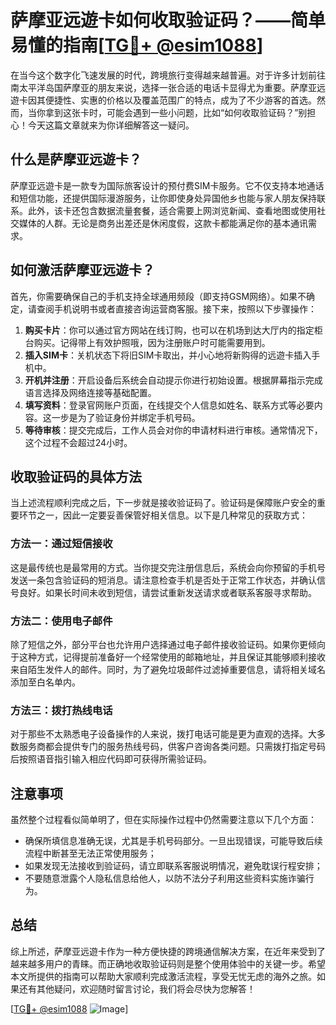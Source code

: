 # 萨摩亚远遊卡如何收取验证码？——简单易懂的指南[[TG💪+ @esim1088](https://t.me/s/esim1088)]

在当今这个数字化飞速发展的时代，跨境旅行变得越来越普遍。对于许多计划前往南太平洋岛国萨摩亚的朋友来说，选择一张合适的电话卡显得尤为重要。萨摩亚远遊卡因其便捷性、实惠的价格以及覆盖范围广的特点，成为了不少游客的首选。然而，当你拿到这张卡时，可能会遇到一些小问题，比如“如何收取验证码？”别担心！今天这篇文章就来为你详细解答这一疑问。

## 什么是萨摩亚远遊卡？

萨摩亚远遊卡是一款专为国际旅客设计的预付费SIM卡服务。它不仅支持本地通话和短信功能，还提供国际漫游服务，让你即使身处异国他乡也能与家人朋友保持联系。此外，该卡还包含数据流量套餐，适合需要上网浏览新闻、查看地图或使用社交媒体的人群。无论是商务出差还是休闲度假，这款卡都能满足你的基本通讯需求。

## 如何激活萨摩亚远遊卡？

首先，你需要确保自己的手机支持全球通用频段（即支持GSM网络）。如果不确定，请查阅手机说明书或者直接咨询运营商客服。接下来，按照以下步骤操作：

1. **购买卡片**：你可以通过官方网站在线订购，也可以在机场到达大厅内的指定柜台购买。记得带上有效护照哦，因为注册账户时可能需要用到。
2. **插入SIM卡**：关机状态下将旧SIM卡取出，并小心地将新购得的远遊卡插入手机中。
3. **开机并注册**：开启设备后系统会自动提示你进行初始设置。根据屏幕指示完成语言选择及网络连接等基础配置。
4. **填写资料**：登录官网账户页面，在线提交个人信息如姓名、联系方式等必要内容。这一步是为了验证身份并绑定手机号码。
5. **等待审核**：提交完成后，工作人员会对你的申请材料进行审核。通常情况下，这个过程不会超过24小时。

## 收取验证码的具体方法

当上述流程顺利完成之后，下一步就是接收验证码了。验证码是保障账户安全的重要环节之一，因此一定要妥善保管好相关信息。以下是几种常见的获取方式：

### 方法一：通过短信接收
这是最传统也是最常用的方式。当你提交完注册信息后，系统会向你预留的手机号发送一条包含验证码的短消息。请注意检查手机是否处于正常工作状态，并确认信号良好。如果长时间未收到短信，请尝试重新发送请求或者联系客服寻求帮助。

### 方法二：使用电子邮件
除了短信之外，部分平台也允许用户选择通过电子邮件接收验证码。如果你更倾向于这种方式，记得提前准备好一个经常使用的邮箱地址，并且保证其能够顺利接收来自陌生发件人的邮件。同时，为了避免垃圾邮件过滤掉重要信息，请将相关域名添加至白名单内。

### 方法三：拨打热线电话
对于那些不太熟悉电子设备操作的人来说，拨打电话可能是更为直观的选择。大多数服务商都会提供专门的服务热线号码，供客户咨询各类问题。只需拨打指定号码后按照语音指引输入相应代码即可获得所需验证码。

## 注意事项

虽然整个过程看似简单明了，但在实际操作过程中仍然需要注意以下几个方面：

- 确保所填信息准确无误，尤其是手机号码部分。一旦出现错误，可能导致后续流程中断甚至无法正常使用服务；
- 如果发现无法接收到验证码，请立即联系客服说明情况，避免耽误行程安排；
- 不要随意泄露个人隐私信息给他人，以防不法分子利用这些资料实施诈骗行为。

## 总结

综上所述，萨摩亚远遊卡作为一种方便快捷的跨境通信解决方案，在近年来受到了越来越多用户的青睐。而正确地收取验证码则是整个使用体验中的关键一步。希望本文所提供的指南可以帮助大家顺利完成激活流程，享受无忧无虑的海外之旅。如果还有其他疑问，欢迎随时留言讨论，我们将会尽快为您解答！

[[TG💪+ @esim1088](https://t.me/s/esim1088) ![Image](https://i.postimg.cc/4NQfJmqS/Snipaste-2025-05-13-00-14-12.png)]